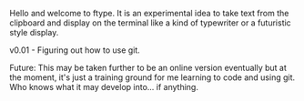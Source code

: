 Hello and welcome to ftype. It is an experimental idea to take text from the clipboard and display on the terminal like a kind of typewriter or a futuristic style display.

v0.01 - Figuring out how to use git.

Future:
This may be taken further to be an online version eventually but at the moment, it's just a training ground for me learning to code and using git. Who knows what it may develop into... if anything.
